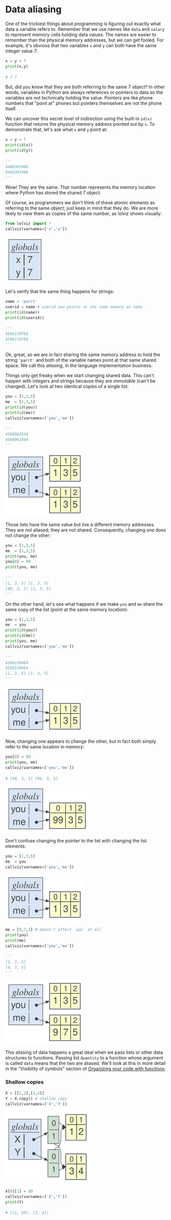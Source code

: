 
# Data aliasing

One of the trickiest things about programming is figuring out exactly what data a variable refers to. Remember that we use names like `data` and `salary` to represent memory cells holding data values. The names are easier to remember than the physical memory addresses, but we can get fooled. For example, it's obvious that two variables `x` and `y` can both have the same integer value 7:


```python
x = y = 7
print(x,y)

# 7 7
```


But, did you know that they are both referring to the same 7 object? In other words, variables in Python are always references or pointers to data so the variables are not technically holding the value.  Pointers are like phone numbers that "point at" phones but pointers themselves are not the phone itself.

We can uncover this secret level of indirection using the built-in `id(x)` function that returns the physical memory address pointed out by `x`. To demonstrate that, let's ask what `x` and `y` point at:


```python
x = y = 7
print(id(x))
print(id(y))

'''
4468307488
4468307488
'''
```


Wow! They are the same.  That number represents the memory location where Python has stored the shared 7 object.

Of course, as programmers we don't think of these atomic elements as referring to the same object; just keep in mind that they do. We are more likely to view them as copies of the same number, as lolviz shows visually:


```python
from lolviz import *
callviz(varnames=['x','y'])
```




![svg](img/2.5_aliasing_6_0.svg)



Let's verify that the same thing happens for strings:


```python
name = 'parrt'
userid = name # userid now points at the same memory as name
print(id(name))
print(id(userid))

'''
4506178760
4506178760
'''
```


Ok, great, so we are in fact sharing the same memory address to hold the string `'parrt'` and both of the variable names point at that same shared space. We call this *aliasing*, in the language implementation business.

Things only get freaky when we start changing shared data. This can't happen with integers and strings because they are *immutable* (can't be changed). Let's look at two identical copies of a single list:


```python
you = [1,3,5]
me  = [1,3,5]
print(id(you))
print(id(me))
callviz(varnames=['you','me'])

'''
4508962504
4508962440
'''
```





![svg](img/2.5_aliasing_10_1.svg)



Those lists have the same value but live a different memory addresses. They are not aliased; they are not shared. Consequently, changing one does not change the other:


```python
you = [1,3,5]
me  = [1,3,5]
print(you, me)
you[0] = 99
print(you, me)

'''
[1, 3, 5] [1, 3, 5]
[99, 3, 5] [1, 3, 5]
'''
```


On the other hand, let's see what happens if we make `you` and `me` share the same copy of the list (point at the same memory location):


```python
you = [1,3,5]
me  = you
print(id(you))
print(id(me))
print(you, me)
callviz(varnames=['you','me'])

'''
4509139464
4509139464
[1, 3, 5] [1, 3, 5]
'''
```





![svg](img/2.5_aliasing_14_1.svg)



Now, changing one appears to change the other, but in fact both simply refer to the same location in memory:


```python
you[0] = 99
print(you, me)
callviz(varnames=['you','me'])

# [99, 3, 5] [99, 3, 5]
```






![svg](img/2.5_aliasing_16_1.svg)



Don't confuse changing the pointer to the list with changing the list elements:


```python
you = [1,3,5]
me  = you
callviz(varnames=['you','me'])
```




![svg](img/2.5_aliasing_18_0.svg)




```python
me = [9,7,5] # doesn't affect `you` at all
print(you)
print(me)
callviz(varnames=['you','me'])

'''
[1, 3, 5]
[9, 7, 5]
'''
```





![svg](img/2.5_aliasing_19_1.svg)



This aliasing of data happens a great deal when we pass lists or other data structures to functions. Passing list `Quantity` to a function whose argument is called `data` means that the two are aliased. We'll look at this in more detail in the "Visibility of symbols" section of [Organizing your code with functions](functions.ipynb).

### Shallow copies


```python
X = [[1,2],[3,4]]
Y = X.copy() # shallow copy
callviz(varnames=['X','Y'])
```




![svg](img/2.5_aliasing_22_0.svg)




```python
X[0][1] = 99
callviz(varnames=['X','Y'])
print(Y)

# [[1, 99], [3, 4]]
```



